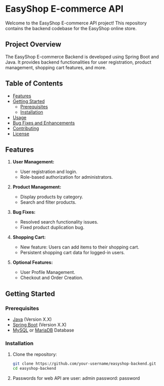 # EasyShop E-commerce API

Welcome to the EasyShop E-commerce API project! This repository contains the backend codebase for the EasyShop online store.

## Project Overview

The EasyShop E-commerce Backend is developed using Spring Boot and Java. It provides backend functionalities for user registration, product management, shopping cart features, and more.

## Table of Contents

- [Features](#features)
- [Getting Started](#getting-started)
  - [Prerequisites](#prerequisites)
  - [Installation](#installation)
- [Usage](#usage)
- [Bug Fixes and Enhancements](#bug-fixes-and-enhancements)
- [Contributing](#contributing)
- [License](#license)

## Features

1. **User Management:**
   - User registration and login.
   - Role-based authorization for administrators.

2. **Product Management:**
   - Display products by category.
   - Search and filter products.

3. **Bug Fixes:**
   - Resolved search functionality issues.
   - Fixed product duplication bug.

4. **Shopping Cart:**
   - New feature: Users can add items to their shopping cart.
   - Persistent shopping cart data for logged-in users.

5. **Optional Features:**
   - User Profile Management.
   - Checkout and Order Creation.

## Getting Started

### Prerequisites

- [Java](https://www.oracle.com/java/technologies/javase-downloads.html) (Version X.X)
- [Spring Boot](https://spring.io/projects/spring-boot) (Version X.X)
- [MySQL](https://www.mysql.com/) or [MariaDB](https://mariadb.org/) Database

### Installation

1. Clone the repository:
   ```bash
   git clone https://github.com/your-username/easyshop-backend.git
   cd easyshop-backend
2. Passwords for web API are
user: admin
password: password
